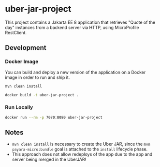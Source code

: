 # uber-jar-project

This project contains a Jakarta EE 8 application that retrieves "Quote of the day" instances from a backend server via HTTP, using MicroProfile RestClient.

## Development

### Docker Image
You can build and deploy a new version of the application on a Docker image in order to run and ship it.

```bash
mvn clean install
``` 
```bash
docker build -t uber-jar-project .
``` 

### Run Locally
```bash
docker run --rm -p 7070:8080 uber-jar-project
``` 

## Notes
- `mvn clean install` is necessary to create the Uber JAR, since the `mvn payara-micro:bundle` goal is attached to the `install` lifecycle phase.
- This approach does not allow redeploys of the app due to the app and server being merged in the UberJAR!